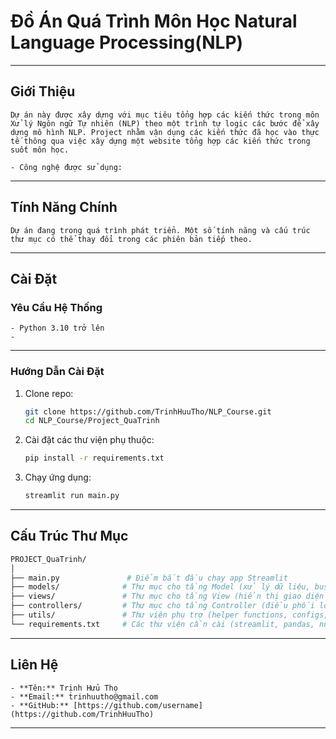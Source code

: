 
# **Đồ Án Quá Trình Môn Học Natural Language Processing(NLP)**  

---

## **Giới Thiệu**  
    Dự án này được xây dựng với mục tiêu tổng hợp các kiến thức trong môn Xử lý Ngôn ngữ Tự nhiên (NLP) theo một trình tự logic các bước để xây dựng mô hình NLP. Project nhằm vận dụng các kiến thức đã học vào thực tế thông qua việc xây dựng một website tổng hợp các kiến thức trong suốt môn học.  
    
    - Công nghệ được sử dụng:

---

## **Tính Năng Chính**  
    Dự án đang trong quá trình phát triển. Một số tính năng và cấu trúc thư mục có thể thay đổi trong các phiên bản tiếp theo.
---

## **Cài Đặt**  

### **Yêu Cầu Hệ Thống**  
    - Python 3.10 trở lên
    - 
---

### **Hướng Dẫn Cài Đặt**  

1. Clone repo:
    ```bash
    git clone https://github.com/TrinhHuuTho/NLP_Course.git
    cd NLP_Course/Project_QuaTrinh
    ```
2. Cài đặt các thư viện phụ thuộc:
    ```bash
    pip install -r requirements.txt
    ```
3. Chạy ứng dụng:
    ```bash
    streamlit run main.py
    ```
---

## **Cấu Trúc Thư Mục**  
 ```bash
PROJECT_QuaTrinh/
│
├── main.py               # Điểm bắt đầu chạy app Streamlit
├── models/              # Thư mục cho tầng Model (xử lý dữ liệu, business logic)
├── views/               # Thư mục cho tầng View (hiển thị giao diện Streamlit)
├── controllers/         # Thư mục cho tầng Controller (điều phối logic giữa Model và View)
├── utils/               # Thư viện phụ trợ (helper functions, configs, constants)
└── requirements.txt     # Các thư viện cần cài (streamlit, pandas, numpy, v.v.)
```
---

## **Liên Hệ**  
    - **Tên:** Trịnh Hửu Thọ  
    - **Email:** trinhuutho@gmail.com  
    - **GitHub:** [https://github.com/username](https://github.com/TrinhHuuTho)  

---

